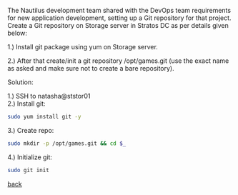 The Nautilus development team shared with the DevOps team requirements for new application development, setting up a Git repository for that project. Create a Git repository on Storage server in Stratos DC as per details given below:  

1.) Install git package using yum on Storage server.  

2.) After that create/init a git repository /opt/games.git (use the exact name as asked and make sure not to create a bare repository).  

Solution:  

1.) SSH to natasha@ststor01  
2.) Install git:  
```bash
sudo yum install git -y
```

3.) Create repo:  
```bash
sudo mkdir -p /opt/games.git && cd $_
```

4.) Initialize git:  
```bash
sudo git init
```

[back](https://github.com/harshitsahu2311/KodeKloud-Engineer-Tasks/tree/main/Git)  
